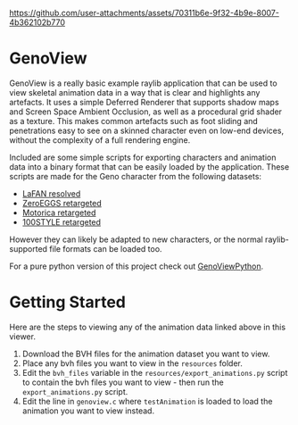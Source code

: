 



https://github.com/user-attachments/assets/70311b6e-9f32-4b9e-8007-4b362102b770

# GenoView

GenoView is a really basic example raylib application that can be used to view skeletal animation data in a way that is clear and highlights any artefacts. It uses a simple Deferred Renderer that supports shadow maps and Screen Space Ambient Occlusion, as well as a procedural grid shader as a texture. This makes common artefacts such as foot sliding and penetrations easy to see on a skinned character even on low-end devices, without the complexity of a full rendering engine.

Included are some simple scripts for exporting characters and animation data into a binary format that can be easily loaded by the application. These scripts are made for the Geno character from the following datasets:

* [LaFAN resolved](https://github.com/orangeduck/lafan1-resolved)
* [ZeroEGGS retargeted](https://github.com/orangeduck/zeroeggs-retarget)
* [Motorica retargeted](https://github.com/orangeduck/motorica-retarget)
* [100STYLE retargeted](https://github.com/orangeduck/100style-retarget)

However they can likely be adapted to new characters, or the normal raylib-supported file formats can be loaded too.

For a pure python version of this project check out [GenoViewPython](https://github.com/orangeduck/GenoViewPython/).

# Getting Started

Here are the steps to viewing any of the animation data linked above in this viewer.

1. Download the BVH files for the animation dataset you want to view.
2. Place any bvh files you want to view in the `resources` folder.
3. Edit the `bvh_files` variable in the `resources/export_animations.py` script to contain the bvh files you want to view - then run the `export_animations.py` script.
4. Edit the line in `genoview.c` where `testAnimation` is loaded to load the animation you want to view instead.

